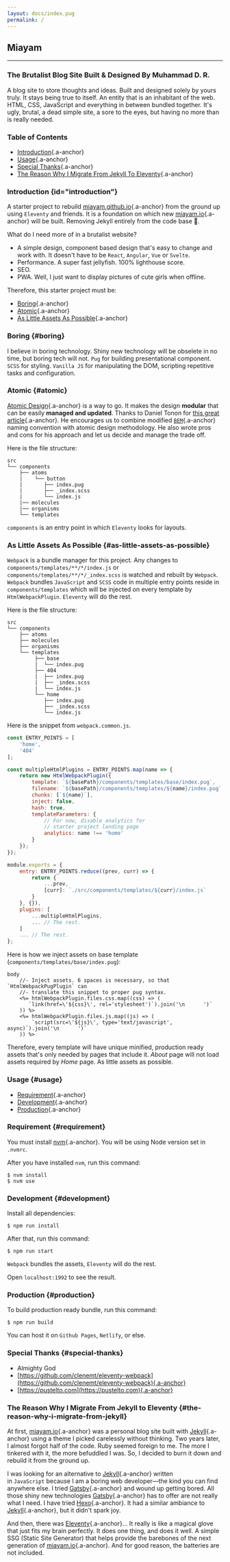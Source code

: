 ```yaml
---
layout: docs/index.pug
permalink: /
---
```

## Miayam
--------
### The Brutalist Blog Site Built & Designed By Muhammad D. R.

A blog site to store thoughts and ideas. Built and designed solely by yours
truly. It stays being true to itself. An entity that is an inhabitant of the
web. HTML, CSS, JavaScript and everything in between bundled together. It's
ugly, brutal, a dead simple site, a sore to the eyes, but having no more than
is really needed.

### Table of Contents
- [Introduction](#introduction){.a-anchor}
- [Usage](#usage){.a-anchor}
- [Special Thanks](#special-thanks){.a-anchor}
- [The Reason Why I Migrate From Jekyll To Eleventy](#the-reason-why-i-migrate-from-jekyll){.a-anchor}

### Introduction {id="introduction"}
A starter project to rebuild [miayam.github.io](https://miayam.github.io){.a-anchor} from the
ground up using `Eleventy` and friends. It is a foundation on which
new [miayam.io](https://miayam.io){.a-anchor} will be built. Removing Jekyll
entirely from the code base 💩.

What do I need more of in a brutalist website?
- A simple design, component based design that's easy to change and work with.
It doesn't have to be `React`, `Angular`, `Vue` or `Svelte`.
- Performance. A super fast jellyfish. 100% lighthouse score.
- SEO.
- PWA. Well, I just want to display pictures of cute girls when offline.

Therefore, this starter project must be:
- [Boring](#boring){.a-anchor}
- [Atomic](#atomic){.a-anchor}
- [As Little Assets As Possible](#as-little-assets-as-possible){.a-anchor}

### Boring {#boring}
I believe in boring technology. Shiny new technology will be obselete in no
time, but boring tech will not. `Pug` for building presentational component.
`SCSS` for styling. `Vanilla JS` for manipulating the DOM, scripting repetitive tasks
and configuration.

### Atomic {#atomic}
[Atomic Design](https://bradfrost.com/blog/post/atomic-web-design/){.a-anchor} is a way to go.
It makes the design **modular** that can be easily **managed and updated**. Thanks to
Daniel Tonon for
[this great article](https://css-tricks.com/abem-useful-adaptation-bem/){.a-anchor}.
He encourages us to combine modified [`BEM`](https://www.smashingmagazine.com/2018/06/bem-for-beginners/){.a-anchor} naming convention with atomic design
methodology. He also wrote pros and cons for his approach and let us decide
and manage the trade off.

Here is the file structure:

```
src
└── components
    ├── atoms
    |    └── button
    |       ├── index.pug
    |       ├── _index.scss
    |       └── index.js
    |── molecules
    |── organisms
    └── templates
```

`components` is an entry point in which `Eleventy` looks for layouts.

### As Little Assets As Possible {#as-little-assets-as-possible}
`Webpack` is a bundle manager  for this project.
Any changes to `components/templates/**/*/index.js` or `components/templates/**/*/_index.scss` is
watched and rebuilt by `Webpack`. `Webpack` bundles `JavaScript` and `SCSS` code in multiple entry points
reside in `components/templates` which will be injected on every template by `HtmlWebpackPlugin`.
`Eleventy` will do the rest.

Here is the file structure:
```
src
└── components 
    ├── atoms
    ├── molecules
    ├── organisms
    └── templates
         ├── base
         |  └── index.pug
         ├── 404
         |  ├── index.pug
         |  ├── _index.scss
         |  └── index.js
         └── home
            ├── index.pug
            ├── _index.scss
            └── index.js
```

Here is the snippet from `webpack.common.js`.
```js
const ENTRY_POINTS = [
    'home',
    '404'
];

const multipleHtmlPlugins = ENTRY_POINTS.map(name => {
    return new HtmlWebpackPlugin({
        template: `${basePath}/components/templates/base/index.pug`,
        filename: `${basePath}/components/templates/${name}/index.pug`,
        chunks: [`${name}`],
        inject: false,
        hash: true,
        templateParameters: {
            // For now, disable analytics for
            // starter project landing page
            analytics: name !== 'home'
        }
    });
});

module.exports = {
    entry: ENTRY_POINTS.reduce((prev, curr) => {
        return {
            ...prev,
            [curr]: `./src/components/templates/${curr}/index.js`
        }
    }, {}),
    plugins: [
        ...multipleHtmlPlugins,
        ... // The rest.
    ]
    ... // The rest.
};
```

Here is how we inject assets on base template (`components/templates/base/index.pug`):
```pug
body
    //- Inject assets. 6 spaces is necessary, so that `HtmlWebpackPugPlugin` can
    //- translate this snippet to proper pug syntax.
    <%= htmlWebpackPlugin.files.css.map((css) => (
       `link(href=\'${css}\', rel='stylesheet')`).join('\n      ')`
    )) %>
    <%= htmlWebpackPlugin.files.js.map((js) => (
        `script(src=\'${js}\', type='text/javascript', async)`).join('\n      ')`
    )) %>
```

Therefore, every template will have unique minified, production ready assets that's only
needed by pages that include it. *About* page will not load assets required by *Home* page.
As little assets as possible.

### Usage {#usage}
- [Requirement](#requirement){.a-anchor}
- [Development](#development){.a-anchor}
- [Production](#production){.a-anchor}

### Requirement {#requirement}
You must install [nvm](https://github.com/nvm-sh/nvm){.a-anchor}. You will be using Node version set in `.nvmrc`.

After you have installed `nvm`, run this command:
```
$ nvm install
$ nvm use
```

### Development {#development}
Install all dependencies:

```
$ npm run install
```

After that, run this command:

```
$ npm run start
```

`Webpack` bundles the assets, `Eleventy` will do the rest.

Open `localhost:1992` to see the result.


### Production {#production}
To build production ready bundle, run this command:

```
$ npm run build
```

You can host it on `Github Pages`, `Netlify`, or else.

### Special Thanks {#special-thanks}
- Almighty God
- [https://github.com/clenemt/eleventy-webpack](https://github.com/clenemt/eleventy-webpack){.a-anchor}
- [https://pustelto.com](https://pustelto.com){.a-anchor}


### The Reason Why I Migrate From Jekyll to Eleventy {#the-reason-why-i-migrate-from-jekyll}
At first, [miayam.io](https://miayam.io){.a-anchor} was a personal blog site built with [Jekyll](https://jekyllrb.com/){.a-anchor}
using a theme I picked carelessly without thinking. Two years later, I almost forgot half of the code.
Ruby seemed foreign to me. The more I tinkered with it, the more befuddled I was. So, I decided to burn
it down and rebuild it from the ground up.

I was looking for an alternative to [Jekyll](https://jekyllrb.com/){.a-anchor} written in `JavaScript` because I am a boring
web developer—the kind you can find anywhere else. I tried [Gatsby](https://www.gatsbyjs.com/){.a-anchor} and wound up
getting bored. All those shiny new technologies [Gatsby](https://www.gatsbyjs.com/){.a-anchor} has to offer are not really
what I need. I have tried [Hexo](https://hexo.io/){.a-anchor}. It had a similar ambiance to
[Jekyll](https://jekyllrb.com/){.a-anchor}, but it didn't spark joy.

And then, there was [Eleventy](https://www.11ty.dev/){.a-anchor}... It really is like a magical glove that just fits my
brain perfectly. It does one thing, and does it well. A simple SSG (Static Site Generator) that helps
provide the barebones of the next generation of [miayam.io](https://miayam.io){.a-anchor}. And for good reason, the batteries are not
included.
